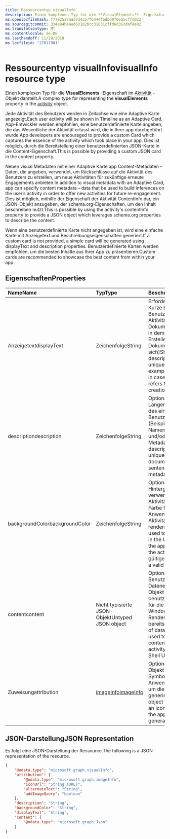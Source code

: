 ```yaml
---
title: Ressourcentyp visualInfo
description: Einen komplexen Typ für die **VisualElements** -Eigenschaft im Aktivitätsobjekt darstellt.
ms.openlocfilehash: f77e25a7aad7d4357f6444fbdbd0f06a5cffd023
ms.sourcegitcommit: 334e84b4aed63162bcc31831cffd6d363dafee02
ms.translationtype: MT
ms.contentlocale: de-DE
ms.lasthandoff: 11/29/2018
ms.locfileid: "27017901"
---
```

# <a name="visualinfo-resource-type"></a><span data-ttu-id="8e452-103">Ressourcentyp visualInfo</span><span class="sxs-lookup"><span data-stu-id="8e452-103">visualInfo resource type</span></span>

<span data-ttu-id="8e452-104">Einen komplexen Typ für die **VisualElements** -Eigenschaft im [Aktivität](../resources/projectrome-activity.md) -Objekt darstellt.</span><span class="sxs-lookup"><span data-stu-id="8e452-104">A complex type for representing the **visualElements** property in the [activity](../resources/projectrome-activity.md) object.</span></span>

<span data-ttu-id="8e452-105">Jede Aktivität des Benutzers werden in Zeitachse wie eine Adaptive Karte angezeigt.</span><span class="sxs-lookup"><span data-stu-id="8e452-105">Each user activity will be shown in Timeline as an Adaptive Card.</span></span> <span data-ttu-id="8e452-106">App-Entwickler werden empfohlen, eine benutzerdefinierte Karte angeben, die das Wesentliche der Aktivität erfasst wird, die in Ihrer app durchgeführt wurde.</span><span class="sxs-lookup"><span data-stu-id="8e452-106">App developers are encouraged to provide a custom Card which captures the essence of the activity which took place in your app.</span></span> <span data-ttu-id="8e452-107">Dies ist möglich, durch die Bereitstellung einer benutzerdefinierten JSON-Karte in die Content-Eigenschaft.</span><span class="sxs-lookup"><span data-stu-id="8e452-107">This is possible by providing a custom JSON card in the content property.</span></span>

<span data-ttu-id="8e452-108">Neben visual Metadaten mit einer Adaptive Karte app Content-Metadaten – Daten, die angeben, verwendet, um Rückschlüsse auf die Aktivität des Benutzers zu erstellen, um neue Aktivitäten für zukünftige erneute Engagements anbieten.</span><span class="sxs-lookup"><span data-stu-id="8e452-108">In addition to visual metadata with an Adaptive Card, app can specify content metadata – data that be used to build inferences on the user’s activity in order to offer new activities for future re-engagement.</span></span> <span data-ttu-id="8e452-109">Dies ist möglich, mithilfe der Eigenschaft der Aktivität ContentInfo dar, ein JSON-Objekt anzugeben, der schema.org-Eigenschaften, um den Inhalt beschreiben nutzt.</span><span class="sxs-lookup"><span data-stu-id="8e452-109">This is possible by using the activity's contentInfo property to provide a JSON object which leverages schema.org properties to describe the content.</span></span>

<span data-ttu-id="8e452-110">Wenn eine benutzerdefinierte Karte nicht angegeben ist, wird eine einfache Karte mit Anzeigetext und Beschreibungseigenschaften generiert.</span><span class="sxs-lookup"><span data-stu-id="8e452-110">If a custom card is not provided, a simple card will be generated using displayText and description properties.</span></span> <span data-ttu-id="8e452-111">Benutzerdefinierte Karten werden empfohlen, um die besten Inhalte aus Ihrer App zu präsentieren.</span><span class="sxs-lookup"><span data-stu-id="8e452-111">Custom cards are recommended to showcase the best content from within your app.</span></span>

## <a name="properties"></a><span data-ttu-id="8e452-112">Eigenschaften</span><span class="sxs-lookup"><span data-stu-id="8e452-112">Properties</span></span>

|<span data-ttu-id="8e452-113">Name</span><span class="sxs-lookup"><span data-stu-id="8e452-113">Name</span></span> | <span data-ttu-id="8e452-114">Typ</span><span class="sxs-lookup"><span data-stu-id="8e452-114">Type</span></span> | <span data-ttu-id="8e452-115">Beschreibung</span><span class="sxs-lookup"><span data-stu-id="8e452-115">Description</span></span>|
|:----|:------|:-----------|
|<span data-ttu-id="8e452-116">Anzeigetext</span><span class="sxs-lookup"><span data-stu-id="8e452-116">displayText</span></span> | <span data-ttu-id="8e452-117">Zeichenfolge</span><span class="sxs-lookup"><span data-stu-id="8e452-117">String</span></span> | <span data-ttu-id="8e452-118">Erforderlich.</span><span class="sxs-lookup"><span data-stu-id="8e452-118">Required.</span></span> <span data-ttu-id="8e452-119">Kurze Beschreibung des Benutzers eindeutige Aktivität (beispielsweise Dokumentname in Fällen, in dem eine Aktivität zum Erstellen eines Dokuments bezieht sich)</span><span class="sxs-lookup"><span data-stu-id="8e452-119">Short text description of the user's unique activity (for example, document name in cases where an activity refers to document creation)</span></span>|
|<span data-ttu-id="8e452-120">description</span><span class="sxs-lookup"><span data-stu-id="8e452-120">description</span></span> | <span data-ttu-id="8e452-121">Zeichenfolge</span><span class="sxs-lookup"><span data-stu-id="8e452-121">String</span></span> | <span data-ttu-id="8e452-122">Optional.</span><span class="sxs-lookup"><span data-stu-id="8e452-122">Optional.</span></span> <span data-ttu-id="8e452-123">Längere Beschreibung des eindeutigen Benutzeraktivität (Beispiel: Dokument-Namen, den ersten Satz und/oder Metadaten)</span><span class="sxs-lookup"><span data-stu-id="8e452-123">Longer text description of the user's unique activity (example: document name, first sentence, and/or metadata)</span></span>|
|<span data-ttu-id="8e452-124">backgroundColor</span><span class="sxs-lookup"><span data-stu-id="8e452-124">backgroundColor</span></span> | <span data-ttu-id="8e452-125">Zeichenfolge</span><span class="sxs-lookup"><span data-stu-id="8e452-125">String</span></span> | <span data-ttu-id="8e452-126">Optional.</span><span class="sxs-lookup"><span data-stu-id="8e452-126">Optional.</span></span> <span data-ttu-id="8e452-127">Hintergrundfarbe verwendet, um die Aktivität in der UI - Marke Farbe für die Anwendungsquelle der Aktivität zu rendern.</span><span class="sxs-lookup"><span data-stu-id="8e452-127">Background color used to render the activity in the UI - brand color for the application source of the activity.</span></span> <span data-ttu-id="8e452-128">Muss eine gültige hex Farbe</span><span class="sxs-lookup"><span data-stu-id="8e452-128">Must be a valid hex color</span></span>|
|<span data-ttu-id="8e452-129">content</span><span class="sxs-lookup"><span data-stu-id="8e452-129">content</span></span> | <span data-ttu-id="8e452-130">Nicht typisierte JSON-Objekt</span><span class="sxs-lookup"><span data-stu-id="8e452-130">Untyped JSON object</span></span> | <span data-ttu-id="8e452-131">Optional.</span><span class="sxs-lookup"><span data-stu-id="8e452-131">Optional.</span></span> <span data-ttu-id="8e452-132">Benutzerdefinierte Datenelement - JSON-Objekt verwendet, um benutzerdefinierte Inhalte für die Aktivität in der Windows-Shell UI Rendern bereitstellen</span><span class="sxs-lookup"><span data-stu-id="8e452-132">Custom piece of data - JSON object used to provide custom content to render the activity in the Windows Shell UI</span></span>|
|<span data-ttu-id="8e452-133">Zuweisung</span><span class="sxs-lookup"><span data-stu-id="8e452-133">attribution</span></span> | [<span data-ttu-id="8e452-134">imageInfo</span><span class="sxs-lookup"><span data-stu-id="8e452-134">imageInfo</span></span>](../resources/projectrome-imageinfo.md) | <span data-ttu-id="8e452-135">Optional.</span><span class="sxs-lookup"><span data-stu-id="8e452-135">Optional.</span></span> <span data-ttu-id="8e452-136">JSON-Objekt verwendet, um ein Symbol darstellen, die die Anwendung verwendet, um die Aktivität generieren darstellt</span><span class="sxs-lookup"><span data-stu-id="8e452-136">JSON object used to represent an icon which represents the application used to generate the activity</span></span>|

## <a name="json-representation"></a><span data-ttu-id="8e452-137">JSON-Darstellung</span><span class="sxs-lookup"><span data-stu-id="8e452-137">JSON Representation</span></span>

<span data-ttu-id="8e452-138">Es folgt eine JSON-Darstellung der Ressource.</span><span class="sxs-lookup"><span data-stu-id="8e452-138">The following is a JSON representation of the resource.</span></span>

<!-- {
  "blockType": "resource",
  "optionalProperties": [
    "attribution",
    "description",
    "backgroundColor",
    "content"
  ],
  "@odata.type": "microsoft.graph.visualInfo"
}-->

```json
{
    "@odata.type": "microsoft.graph.visualInfo",
    "attribution": {
        "@odata.type": "microsoft.graph.imageInfo",
        "iconUrl": "String (URL)",
        "alternateText": "String",
        "addImageQuery": "boolean"
    },
    "description": "String",
    "backgroundColor": "String",
    "displayText": "String",
    "content": {
        "@odata.type": "microsoft.graph.Json"
    }
}
```

<!-- uuid: 8fcb5dbc-d5aa-4681-8e31-b001d5168d79
2017-06-07 14:57:30 UTC -->
<!-- {
  "type": "#page.annotation",
  "description": "visualinfo resource",
  "keywords": "",
  "section": "documentation",
  "tocPath": ""
}-->
